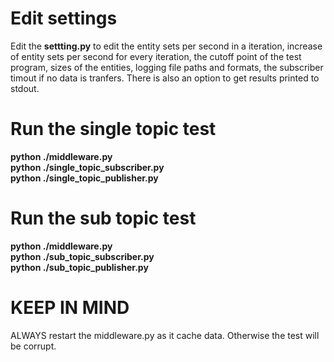 # Edit settings
Edit the <strong>settting.py</strong> to edit the entity sets per second in a iteration, increase of entity sets per second for every iteration, the cutoff point of the test program, sizes of the entities, logging file paths and formats, the subscriber timout if no data is tranfers. There is also an option to get results printed to stdout.

# Run the single topic test
<strong>
python ./middleware.py <br>
python ./single_topic_subscriber.py <br>
python ./single_topic_publisher.py
</strong>

# Run the sub topic test
<strong>
python ./middleware.py <br>
python ./sub_topic_subscriber.py <br>
python ./sub_topic_publisher.py
</strong>

# KEEP IN MIND
ALWAYS restart the middleware.py as it cache data. Otherwise the test will be corrupt.
